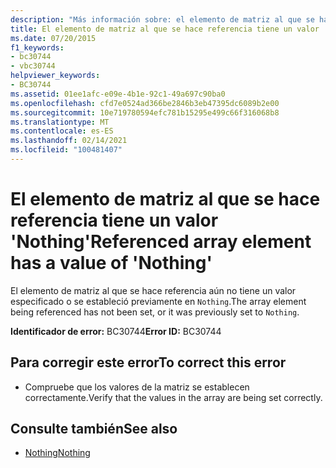 ```yaml
---
description: "Más información sobre: el elemento de matriz al que se hace referencia tiene un valor de ' Nothing '"
title: El elemento de matriz al que se hace referencia tiene un valor 'Nothing'
ms.date: 07/20/2015
f1_keywords:
- bc30744
- vbc30744
helpviewer_keywords:
- BC30744
ms.assetid: 01ee1afc-e09e-4b1e-92c1-49a697c90ba0
ms.openlocfilehash: cfd7e0524ad366be2846b3eb47395dc6089b2e00
ms.sourcegitcommit: 10e719780594efc781b15295e499c66f316068b8
ms.translationtype: MT
ms.contentlocale: es-ES
ms.lasthandoff: 02/14/2021
ms.locfileid: "100481407"
---
```

# <a name="referenced-array-element-has-a-value-of-nothing"></a><span data-ttu-id="ec64d-103">El elemento de matriz al que se hace referencia tiene un valor 'Nothing'</span><span class="sxs-lookup"><span data-stu-id="ec64d-103">Referenced array element has a value of 'Nothing'</span></span>

<span data-ttu-id="ec64d-104">El elemento de matriz al que se hace referencia aún no tiene un valor especificado o se estableció previamente en `Nothing`.</span><span class="sxs-lookup"><span data-stu-id="ec64d-104">The array element being referenced has not been set, or it was previously set to `Nothing`.</span></span>  
  
 <span data-ttu-id="ec64d-105">**Identificador de error:** BC30744</span><span class="sxs-lookup"><span data-stu-id="ec64d-105">**Error ID:** BC30744</span></span>  
  
## <a name="to-correct-this-error"></a><span data-ttu-id="ec64d-106">Para corregir este error</span><span class="sxs-lookup"><span data-stu-id="ec64d-106">To correct this error</span></span>  
  
- <span data-ttu-id="ec64d-107">Compruebe que los valores de la matriz se establecen correctamente.</span><span class="sxs-lookup"><span data-stu-id="ec64d-107">Verify that the values in the array are being set correctly.</span></span>  
  
## <a name="see-also"></a><span data-ttu-id="ec64d-108">Consulte también</span><span class="sxs-lookup"><span data-stu-id="ec64d-108">See also</span></span>

- [<span data-ttu-id="ec64d-109">Nothing</span><span class="sxs-lookup"><span data-stu-id="ec64d-109">Nothing</span></span>](../language-reference/nothing.md)
